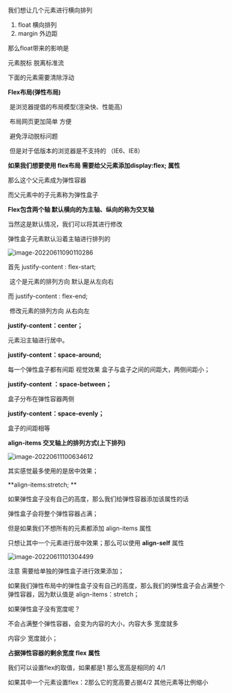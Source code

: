 我们想让几个元素进行横向排列 

1. float	横向排列
2. margin 外边距

那么float带来的影响是 

元素脱标 脱离标准流

下面的元素需要清除浮动

**Flex布局(弹性布局)**

​		是浏览器提倡的布局模型(渲染快、性能高)

​		布局网页更加简单 方便

​		避免浮动脱标问题

​		但是对于低版本的浏览器是不支持的 （IE6、IE8）

**如果我们想要使用 flex布局 需要给父元素添加display:flex; 属性**

那么这个父元素成为弹性容器

而父元素中的子元素称为弹性盒子

**Flex包含两个轴 默认横向的为主轴、纵向的称为交叉轴**

当然这是默认情况，我们可以将其进行修改

弹性盒子元素默认沿着主轴进行排列的

![image-20220611090110286](C:\Users\Administrator\AppData\Roaming\Typora\typora-user-images\image-20220611090110286.png)

首先 justify-content : flex-start;

​		这个是元素的排列方向 默认是从左向右

而 justify-content : flex-end;

​		修改元素的排列方向 从右向左

**justify-content：center；**

元素沿主轴进行居中。

**justify-content：space-around;**

每一个弹性盒子都有间距 视觉效果 盒子与盒子之间的间距大，两侧间距小；



**justify-content ：space-between；**

盒子分布在弹性容器两侧



**justify-content：space-evenly；**

盒子的间距相等



**align-items 交叉轴上的排列方式(上下排列)**

![image-20220611100634612](C:\Users\Administrator\AppData\Roaming\Typora\typora-user-images\image-20220611100634612.png)

其实感觉最多使用的是居中效果；



**align-items:stretch;	**

如果弹性盒子没有自己的高度，那么我们给弹性容器添加该属性的话

弹性盒子会将整个弹性容器占满；



但是如果我们不想所有的元素都添加 align-items 属性

只想让其中一个元素进行居中效果；那么可以使用 **align-self** 属性

![image-20220611101304499](C:\Users\Administrator\AppData\Roaming\Typora\typora-user-images\image-20220611101304499.png)

注意 需要给单独的弹性盒子进行效果添加； 

如果我们弹性布局中的弹性盒子没有自己的高度，那么我们的弹性盒子会占满整个弹性容器，因为默认值是 align-items：stretch；



如果弹性盒子没有宽度呢？

不会占满整个弹性容器，会变为内容的大小，内容大多 宽度就多

内容少 宽度就小；



**占据弹性容器的剩余宽度  flex 属性**

我们可以设置flex的取值，如果都是1 那么宽高是相同的 4/1

如果其中一个元素设置flex：2那么它的宽高要占据4/2 其他元素等比例缩小

